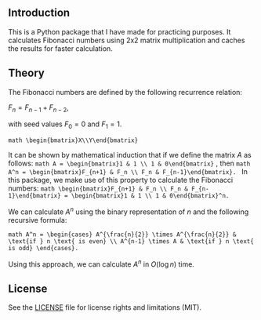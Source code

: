 ## Introduction

This is a Python package that I have made for practicing purposes. It calculates Fibonacci numbers using 2x2 matrix multiplication and caches the results for faster calculation.

## Theory

The Fibonacci numbers are defined by the following recurrence relation:

$F_n = F_{n-1} + F_{n-2},$

with seed values $F_0 = 0$ and $F_1 = 1$. 

```math \begin{bmatrix}X\\Y\end{bmatrix}```

It can be shown by mathematical induction that if we define the matrix $A$ as follows:
```math A = \begin{bmatrix}1 & 1 \\ 1 & 0\end{bmatrix}``` , then ```math A^n = \begin{bmatrix}F_{n+1} & F_n \\ F_n & F_{n-1}\end{bmatrix}. ```
In this package, we make use of this property to calculate the Fibonacci numbers:
```math \begin{bmatrix}F_{n+1} & F_n \\ F_n & F_{n-1}\end{bmatrix} = \begin{bmatrix}1 & 1 \\ 1 & 0\end{bmatrix}^n.```

We can calculate $A^n$ using the binary representation of $n$ and the following recursive formula:

```math A^n = \begin{cases} A^{\frac{n}{2}} \times A^{\frac{n}{2}} & \text{if } n \text{ is even} \\ A^{n-1} \times A & \text{if } n \text{ is odd} \end{cases}.```

Using this approach, we can calculate $A^n$ in $O(\log n)$ time.

## License

See the [LICENSE](LICENSE.md) file for license rights and limitations (MIT).